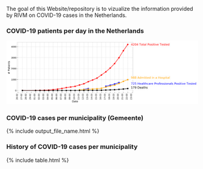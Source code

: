 The goal of this Website/repository is to vizualize the information provided by RIVM on COVID-19 cases in the Netherlands.

### COVID-19 patients per day in the Netherlands
![image](figs/overall_cummulative_stats.png)

### COVID-19 cases per municipality (Gemeente)
{% include output_file_name.html %}

### History of COVID-19 cases per municipality
{% include table.html %}